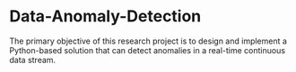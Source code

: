 # Data-Anomaly-Detection
 The primary objective of this research project is to design and implement a Python-based solution that can detect anomalies in a real-time continuous data stream.
